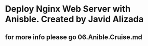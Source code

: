 # Deploy Nginx Web Server with Anisble. Created by Javid Alizada
## for more info please go 06.Anible.Cruise.md

